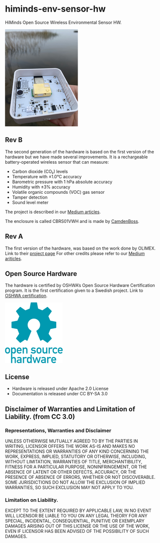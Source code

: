 # himinds-env-sensor-hw
HiMinds Open Source Wireless Environmental Sensor HW.

![](./pics/hand.png)


## Rev B
The second generation of the hardware is based on the first version of the hardware but we have made several improvements. It is a rechargeable battery-operated wireless sensor that can measure:

* Carbon dioxide (CO₂) levels
* Temperature with ±1.0°C accuracy
* Barometric pressure with 1 hPa absolute accuracy
* Humidity with ±3% accuracy
* Volatile organic compounds (VOC) gas sensor
* Tamper detection
* Sound level meter 

The project is described in our [Medium articles](https://medium.com/himinds/himinds-wireless-environmental-sensor-gen-2-part-1-requirements-37ee416b31b).

The enclosure is called CBRS01VWH and is made by [CamdenBoss](https://www.camdenboss.com/). 

## Rev A

The first version of the hardware, was based on the work done by OLIMEX. Link to their [project page](https://github.com/OLIMEX/ESP32-DevKit-LiPo)
For other credits please refer to our [Medium ariticles](https://medium.com/himinds/open-source-wireless-environmental-sensor-part-1-requirements-8598c5b5f503).



## Open Source Hardware
The hardware is certified by OSHWA’s Open Source Hardware Certification program.
It is the first certification given to a Swedish project. Link to [OSHWA certification](
https://certification.oshwa.org/se000001.html).

![](./pics/oshw-logo-200-px.png)


## License
* Hardware is released under Apache 2.0 License
* Documentation is released under CC BY-SA 3.0

## Disclaimer of Warranties and Limitation of Liability. (from CC 3.0)

### Representations, Warranties and Disclaimer

UNLESS OTHERWISE MUTUALLY AGREED TO BY THE PARTIES IN WRITING, LICENSOR OFFERS THE WORK AS-IS AND MAKES NO REPRESENTATIONS OR WARRANTIES OF ANY KIND CONCERNING THE WORK, EXPRESS, IMPLIED, STATUTORY OR OTHERWISE, INCLUDING, WITHOUT LIMITATION, WARRANTIES OF TITLE, MERCHANTIBILITY, FITNESS FOR A PARTICULAR PURPOSE, NONINFRINGEMENT, OR THE ABSENCE OF LATENT OR OTHER DEFECTS, ACCURACY, OR THE PRESENCE OF ABSENCE OF ERRORS, WHETHER OR NOT DISCOVERABLE. SOME JURISDICTIONS DO NOT ALLOW THE EXCLUSION OF IMPLIED WARRANTIES, SO SUCH EXCLUSION MAY NOT APPLY TO YOU.

### Limitation on Liability. 
EXCEPT TO THE EXTENT REQUIRED BY APPLICABLE LAW, IN NO EVENT WILL LICENSOR BE LIABLE TO YOU ON ANY LEGAL THEORY FOR ANY SPECIAL, INCIDENTAL, CONSEQUENTIAL, PUNITIVE OR EXEMPLARY DAMAGES ARISING OUT OF THIS LICENSE OR THE USE OF THE WORK, EVEN IF LICENSOR HAS BEEN ADVISED OF THE POSSIBILITY OF SUCH DAMAGES.
